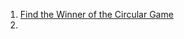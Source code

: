 
1) [Find the Winner of the Circular Game](https://leetcode.com/problems/find-the-winner-of-the-circular-game/)
2) 
